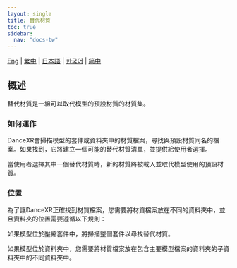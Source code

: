 ```yaml
---
layout: single
title: 替代材質
toc: true
sidebar:
  nav: "docs-tw"
---
```

[Eng](/dancexr/features/alternative_textures) | [繁中](/tw/dancexr/features/alternative_textures) | [日本語](/jp/dancexr/features/alternative_textures) | [한국어](/kr/dancexr/features/alternative_textures) | [简中](/zh/dancexr/features/alternative_textures)


## 概述
替代材質是一組可以取代模型的預設材質的材質集。

### 如何運作
DanceXR會掃描模型的套件或資料夾中的材質檔案，尋找與預設材質同名的檔案。如果找到，它將建立一個可能的替代材質清單，並提供給使用者選擇。

當使用者選擇其中一個替代材質時，新的材質將被載入並取代模型使用的預設材質。

### 位置
為了讓DanceXR正確找到材質檔案，您需要將材質檔案放在不同的資料夾中，並且資料夾的位置需要遵循以下規則：

如果模型位於壓縮套件中，將掃描整個套件以尋找替代材質。

如果模型位於資料夾中，您需要將材質檔案放在包含主要模型檔案的資料夾的子資料夾中的不同資料夾中。